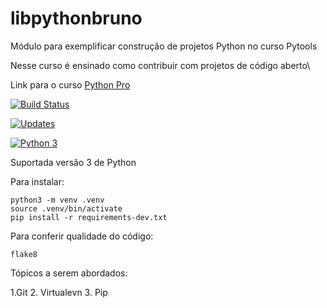 # libpythonbruno

Módulo para exemplificar construção de projetos Python no curso Pytools

Nesse curso é ensinado como contribuir com projetos de código aberto\

Link para o curso [Python Pro](https://www.python.pro.br) 

[![Build Status](https://app.travis-ci.com/brunoccalmeida/libpythonbruno.svg?branch=master)](https://app.travis-ci.com/brunoccalmeida/libpythonbruno)

[![Updates](https://pyup.io/repos/github/brunoccalmeida/libpythonbruno/shield.svg)](https://pyup.io/repos/github/brunoccalmeida/libpythonbruno/)

[![Python 3](https://pyup.io/repos/github/brunoccalmeida/libpythonbruno/python-3-shield.svg)](https://pyup.io/repos/github/brunoccalmeida/libpythonbruno/)

Suportada versão 3 de Python

Para instalar:

```console
python3 -m venv .venv
source .venv/bin/activate
pip install -r requirements-dev.txt
```

Para conferir qualidade do código:

```console
flake8
```

Tópicos a serem abordados:

1.Git
2. Virtualevn
3. Pip
